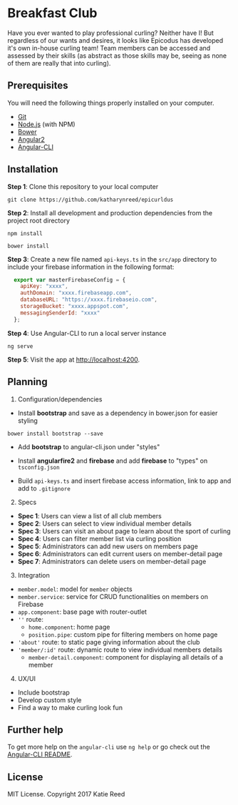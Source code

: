 # Breakfast Club

Have you ever wanted to play professional curling? Neither have I! But regardless of our wants and desires, it looks like Epicodus has developed it's own in-house curling team! Team members can be accessed and assessed by their skills (as abstract as those skills may be, seeing as none of them are really that into curling).

## Prerequisites

You will need the following things properly installed on your computer.

* [Git](https://git-scm.com/)
* [Node.js](https://nodejs.org/) (with NPM)
* [Bower](https://bower.io/)
* [Angular2](https://github.com/angular/angular)
* [Angular-CLI](https://github.com/angular/angular-cli)

## Installation

**Step 1**: Clone this repository to your local computer

```console
git clone https://github.com/katharynreed/epicurldus
```

**Step 2**: Install all development and production dependencies from the project root directory

```console
npm install
```
```console
bower install
```

**Step 3**: Create a new file named `api-keys.ts` in the `src/app` directory to include your firebase information in the following format:

```js
  export var masterFirebaseConfig = {
    apiKey: "xxxx",
    authDomain: "xxxx.firebaseapp.com",
    databaseURL: "https://xxxx.firebaseio.com",
    storageBucket: "xxxx.appspot.com",
    messagingSenderId: "xxxx"
  };
```

**Step 4**: Use Angular-CLI to run a local server instance

```console
ng serve
```

**Step 5**: Visit the app at [http://localhost:4200](http://localhost:4200).

## Planning

1. Configuration/dependencies
  * Install **bootstrap** and save as a dependency in bower.json for easier styling
  ```console
  bower install bootstrap --save
  ```
  * Add **bootstrap** to angular-cli.json under "styles"

  * Install **angularfire2** and **firebase** and add **firebase** to "types" on `tsconfig.json`

  * Build `api-keys.ts` and insert firebase access information, link to app and add to `.gitignore`

2. Specs
  * **Spec 1**: Users can view a list of all club members
  * **Spec 2**: Users can select to view individual member details
  * **Spec 3**: Users can visit an about page to learn about the sport of curling
  * **Spec 4**: Users can filter member list via curling position
  * **Spec 5**: Administrators can add new users on members page
  * **Spec 6**: Administrators can edit current users on member-detail page
  * **Spec 7**: Administrators can delete users on member-detail page

3. Integration
  * `member.model`: model for `member` objects
  * `member.service`: service for CRUD functionalities on members on Firebase
  * `app.component`: base page with router-outlet
  * `''` route:
    * `home.component`: home page
    * `position.pipe`: custom pipe for filtering members on home page
  * `'about'` route: to static page giving information about the club
  * `'member/:id'` route: dynamic route to view individual members details
    * `member-detail.component`: component for displaying all details of a member

4. UX/UI
  * Include bootstrap
  * Develop custom style
  * Find a way to make curling look fun


## Further help

To get more help on the `angular-cli` use `ng help` or go check out the [Angular-CLI README](https://github.com/angular/angular-cli/blob/master/README.md).

## License

MIT License. Copyright 2017 Katie Reed
